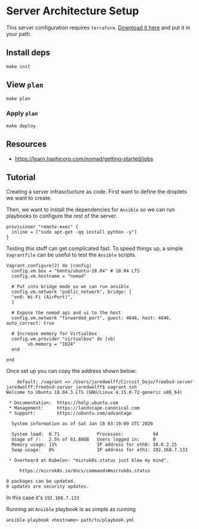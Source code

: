 # Server Architecture Setup

This server configuration requires `terraform`. [Download it here](https://www.terraform.io/downloads.html) and put it in your path.

## Install deps

```
make init
```

## View `plan`

```
make plan
```

### Apply `plan`

```
make deploy
```

## Resources

- https://learn.hashicorp.com/nomad/getting-started/jobs



## Tutorial

Creating a server infrasctucture as code. First want to define the droplets we want to create.


Then, we want to install the dependencies for `Ansible` so we can run playbooks to configure the rest of the server.

```
provisioner "remote-exec" {
  inline = ["sudo apt-get -qq install python -y"]
}
```

Testing this stuff can get complicated fast. To speed things up, a simple `Vagrantfile` can be useful to test the `Ansible` scripts.

```
Vagrant.configure(2) do |config|
  config.vm.box = "bento/ubuntu-18.04" # 18.04 LTS
  config.vm.hostname = "nomad"

  # Put into bridge mode so we can run ansible
  config.vm.network "public_network", bridge: [
  "en0: Wi-Fi (AirPort)",
  ]

  # Expose the nomad api and ui to the host
  config.vm.network "forwarded_port", guest: 4646, host: 4646, auto_correct: true

  # Increase memory for Virtualbox
  config.vm.provider "virtualbox" do |vb|
        vb.memory = "1024"
  end

end
```

Once set up you can copy the address shown below:

```
    default: /vagrant => /Users/jaredwolff/Circuit_Dojo/freebsd-server
jaredwolff:freebsd-server jaredwolff$ vagrant ssh
Welcome to Ubuntu 18.04.3 LTS (GNU/Linux 4.15.0-72-generic x86_64)

 * Documentation:  https://help.ubuntu.com
 * Management:     https://landscape.canonical.com
 * Support:        https://ubuntu.com/advantage

  System information as of Sat Jan 18 03:19:09 UTC 2020

  System load:  0.71              Processes:           94
  Usage of /:   2.5% of 61.80GB   Users logged in:     0
  Memory usage: 11%               IP address for eth0: 10.0.2.15
  Swap usage:   0%                IP address for eth1: 192.168.7.133

 * Overheard at KubeCon: "microk8s.status just blew my mind".

     https://microk8s.io/docs/commands#microk8s.status

0 packages can be updated.
0 updates are security updates.
```

In this case it's `192.168.7.133`

Running an `Ansible` playbook is as simple as running

```
ansible-playbook <hostname> path/to/playbook.yml
```